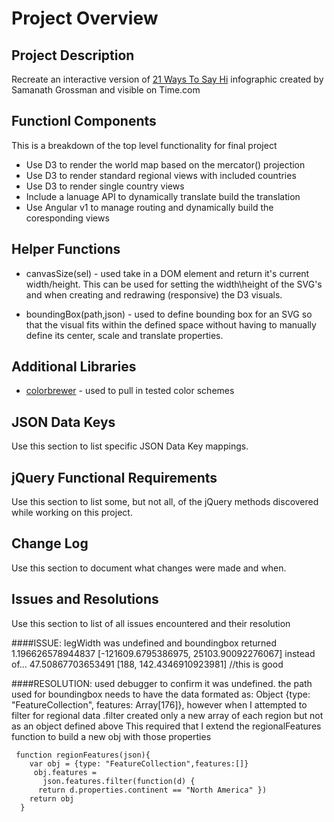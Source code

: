 # Project Overview

## Project Description

Recreate an interactive version of [21 Ways To Say Hi](http://time.com/40910/21-ways-to-say-hello-infographic/) infographic created by Samanath Grossman and visible on Time.com

## Functionl Components

This is a breakdown of the top level functionality for final project

* Use D3 to render the world map based on the mercator() projection
* Use D3 to render standard regional views with included countries
* Use D3 to render single country views
* Include a lanuage API to dynamically translate build the translation
* Use Angular v1 to manage routing and dynamically build the coresponding views

## Helper Functions
* canvasSize(sel) - used take in a DOM element and return it's current width/height.  This can be used for setting the width\height of the SVG's and when creating and redrawing (responsive) the D3 visuals.

* boundingBox(path,json) - used to define bounding box for an SVG so that the visual fits within the defined space without having to manually define its center, scale and translate properties.

## Additional Libraries
* [colorbrewer](http://colorbrewer2.org/#type=sequential&scheme=BuGn&n=3) - used to pull in tested color schemes

## JSON Data Keys
 Use this section to list specific JSON Data Key mappings.  

## jQuery Functional Requirements
 Use this section to list some, but not all, of the jQuery methods discovered while working on this project.

## Change Log
 Use this section to document what changes were made and when.

## Issues and Resolutions
 Use this section to list of all issues encountered and their resolution

####ISSUE: legWidth was undefined and boundingbox returned
1.196626578944837 [-121609.6795386975, 25103.90092276067] 
instead of...
47.50867703653491 [188, 142.4346910923981]  //this is good

####RESOLUTION: used debugger to confirm it was undefined. the path used for boundingbox needs to have the data 
     formated as: Object {type: "FeatureCollection", features: Array[176]}, however when I attempted to 
     filter for regional data .filter created only a new array of each region but not as an object defined above
     This required that I extend the regionalFeatures function to build a new obj with those properties

     function regionFeatures(json){
        var obj = {type: "FeatureCollection",features:[]}
         obj.features = 
           json.features.filter(function(d) { 
          return d.properties.continent == "North America" })
        return obj
      }
